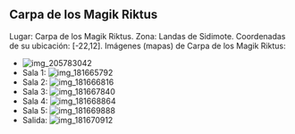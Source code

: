 ## Carpa de los Magik Riktus
Lugar: Carpa de los Magik Riktus.
Zona: Landas de Sidimote.
Coordenadas de su ubicación: [-22,12].
Imágenes (mapas) de Carpa de los Magik Riktus:
- ![img_205783042](https://media.discordapp.net/attachments/1115311447145193482/1115347679011156108/205783042.jpg)
- Sala 1: ![img_181665792](https://media.discordapp.net/attachments/1115311447145193482/1115341318516912158/181665792.jpg)
- Sala 2: ![img_181666816](https://media.discordapp.net/attachments/1115311447145193482/1115341339954008124/181666816.jpg)
- Sala 3: ![img_181667840](https://media.discordapp.net/attachments/1115311447145193482/1115341342776770650/181667840.jpg)
- Sala 4: ![img_181668864](https://media.discordapp.net/attachments/1115311447145193482/1115341344349626418/181668864.jpg)
- Sala 5: ![img_181669888](https://media.discordapp.net/attachments/1115311447145193482/1115341345880547470/181669888.jpg)
- Salida: ![img_181670912](https://media.discordapp.net/attachments/1115311447145193482/1115341348405518336/181670912.jpg)